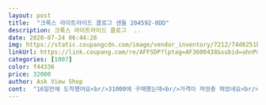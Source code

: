 ```yaml
---
layout: post 
title:  "크록스 라이트라이드 클로그 샌들 204592-0DD" 
description: 크록스 라이트라이드 클로그  ..
date: 2020-07-24 06:44:28 
img: https://static.coupangcdn.com/image/vendor_inventory/7212/74d8251b9958229f95cfb88ab94280d547ad21c296644467973f2057e770.jpg 
linkUrl: https://link.coupang.com/re/AFFSDP?lptag=AF3600438&subid=ahnPublicAsk&pageKey=201124966&itemId=585864875&vendorItemId=70904741160&traceid=V0-113-ff92a0bf232a9290 
categories: [1007] 
color: f44336 
price: 32000 
author: Ask View Shop 
cont:  "16일만에 도착했어요<br/>31000에 구매했는데<br/>가격이 꺼엉충 뛰었네요<br/>그래서 별하나뺍니다<br/>기존에 신었던것보다 윗부분은 말캉하고<br/>때타면 꼴보기싫어서 흰바닥안사고 검정거샀는데<br/>무난해요<br/>바닥은 쿠션감이 있어 더 괜찮네요<br/>본드가 앞부분에 덕지덕지ᆢ<br/>생각했던 것보다 훨씬 편하고 디자인도 괜찮음<br/>생긴게 뭉뚱해서 안이쁜데 그래도 여름엔 크록스만한게없네요<br/>역시 흰바닥들어가야 시원해보일듯해요<br/>조금사이즈가크게나온듯하네요.<br/><br/>하필새건데 번쩍거려서 쪼금 기분별루ᆢ<br/>" 
---
```

